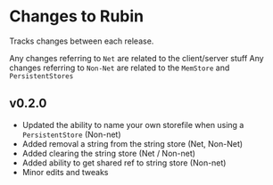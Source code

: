 # Changes to Rubin

Tracks changes between each release.

Any changes referring to `Net` are related to the client/server stuff
Any changes referring to `Non-Net` are related to the `MemStore` and `PersistentStores`

## v0.2.0

* Updated the ability to name your own storefile when using a `PersistentStore` (Non-net)
* Added removal a string from the string store (Net, Non-Net)
* Added clearing the string store (Net / Non-net)
* Added ability to get shared ref to string store (Non-net)
* Minor edits and tweaks
